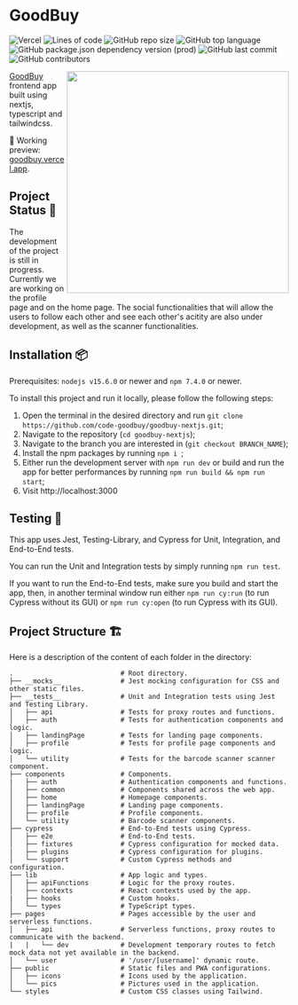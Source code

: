 # GoodBuy

![Vercel](http://therealsujitk-vercel-badge.vercel.app/?app=goodbuy)
![Lines of code](https://img.shields.io/tokei/lines/github/code-goodbuy/goodbuy-nextjs)
![GitHub repo size](https://img.shields.io/github/repo-size/code-goodbuy/goodbuy-nextjs)
![GitHub top language](https://img.shields.io/github/languages/top/code-goodbuy/goodbuy-nextjs)
![GitHub package.json dependency version (prod)](https://img.shields.io/github/package-json/dependency-version/code-goodbuy/goodbuy-nextjs/next)
![GitHub last commit](https://img.shields.io/github/last-commit/code-goodbuy/goodbuy-nextjs)
![GitHub contributors](https://img.shields.io/github/contributors/code-goodbuy/goodbuy-nextjs)

<img src="https://i.postimg.cc/G3XWbdwc/favicon-1024x1024.png" align="right" width="400"/>

[GoodBuy](https://github.com/code-goodbuy/goodbuy-nodejs) frontend app built using nextjs, typescript and tailwindcss.

🚀 Working preview: [goodbuy.vercel.app](https://goodbuy.vercel.app).

## Project Status 🚧

The development of the project is still in progress. Currently we are working on the profile page and on the home page. The social functionalities that will allow the users to follow each other and see each other's acitity are also under development, as well as the scanner functionalities.

## Installation 📦

Prerequisites: ```nodejs v15.6.0``` or newer and ```npm 7.4.0``` or newer.

To install this project and run it locally, please follow the following steps:

1. Open the terminal in the desired directory and run ```git clone https://github.com/code-goodbuy/goodbuy-nextjs.git```;
2. Navigate to the repository (```cd goodbuy-nextjs```);
3. Navigate to the branch you are interested in (```git checkout BRANCH_NAME```);
4. Install the npm packages by running ```npm i ```;
5. Either run the development server with ```npm run dev``` or build and run the app for better performances by running ```npm run build && npm run start```;
6. Visit http://localhost:3000

## Testing 🧪

This app uses Jest, Testing-Library, and Cypress for Unit, Integration, and End-to-End tests.

You can run the Unit and Integration tests by simply running ```npm run test```.

If you want to run the End-to-End tests, make sure you build and start the app, then, in another terminal window run either ```npm run cy:run``` (to run Cypress without its GUI) or ```npm run cy:open``` (to run Cypress with its GUI).

## Project Structure 🏗

Here is a description of the content of each folder in the directory:

```
.                           # Root directory.
├── __mocks__               # Jest mocking configuration for CSS and other static files.
├── __tests__               # Unit and Integration tests using Jest and Testing Library.
│   ├── api                 # Tests for proxy routes and functions.
│   ├── auth                # Tests for authentication components and logic.
│   ├── landingPage         # Tests for landing page components.
│   ├── profile             # Tests for profile page components and logic.
│   └── utility             # Tests for the barcode scanner scanner component.    
├── components              # Components.
|   ├── auth                # Authentication components and functions.
│   ├── common              # Components shared across the web app.
│   ├── home                # Homepage components.
│   ├── landingPage         # Landing page components.
│   ├── profile             # Profile components.
│   └── utility             # Barcode scanner components.
├── cypress                 # End-to-End tests using Cypress.
│   ├── e2e                 # End-to-End tests.
│   ├── fixtures            # Cypress configuration for mocked data.
|   ├── plugins             # Cypress configuration for plugins.
│   └── support             # Custom Cypress methods and configuration.   
├── lib                     # App logic and types.
│   ├── apiFunctions        # Logic for the proxy routes.
│   ├── contexts            # React contexts used by the app.
|   ├── hooks               # Custom hooks.
│   └── types               # TypeScript types.
├── pages                   # Pages accessible by the user and serverless functions.
│   ├── api                 # Serverless functions, proxy routes to communicate with the backend.
|   |   └── dev             # Development temporary routes to fetch mock data not yet available in the backend.
│   └── user                # '/user/[username]' dynamic route.
├── public                  # Static files and PWA configurations.
│   ├── icons               # Icons used by the application.
│   └── pics                # Pictures used in the application.
└── styles                  # Custom CSS classes using Tailwind.
```
